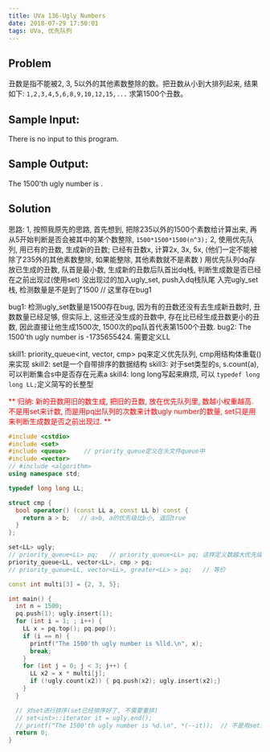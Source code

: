 ```yaml
---
title: UVa 136-Ugly Numbers
date: 2018-07-29 17:50:01
tags: UVa, 优先队列
---
```


## Problem
丑数是指不能被2, 3, 5以外的其他素数整除的数。把丑数从小到大排列起来, 结果如下:
`
1,2,3,4,5,6,8,9,10,12,15,...
`
求第1500个丑数。

## Sample Input:

There is no input to this program.

## Sample Output:

The 1500'th ugly number is <number>.

## Solution

思路:
  1, 按照我原先的思路, 首先想到, 把除235以外的1500个素数给计算出来, 再从5开始判断是否会被其中的某个数整除, `1500*1500*1500(n^3);`
  2, 使用优先队列, 用已有的丑数, 生成新的丑数;
  已经有丑数x, 计算2x, 3x, 5x, (他们一定不能被除了235外的其他素数整除, 如果能整除, 其他素数就不是素数 )
  用优先队列dq存放已生成的丑数, 队首是最小数,
  生成新的丑数后队首出dq栈, 判断生成数是否已经在之前出现过(使用set)
  没出现过的加入ugly_set, push入dq栈队尾
  入完ugly_set栈, 检测数量是不是到了1500   // 这里存在bug1


bug1: 检测ugly_set数量是1500存在bug, 因为有的丑数还没有去生成新丑数时, 丑数数量已经足够, 但实际上, 这些还没生成的丑数中, 存在比已经生成丑数更小的丑数, 因此直接让他生成1500次, 1500次的pq队首代表第1500个丑数.
bug2: The 1500'th ugly number is -1735655424. 需要定义LL

skill1: priority_queue<int, vector<int>, cmp> pq来定义优先队列, cmp用结构体重载()来实现
skill2: set是一个自带排序的数据结构
skill3: 对于set类型的s, s.count(a), 可以判断集合s中是否存在元素a
skill4: long long写起来麻烦, 可以 `typedef long long LL;`定义简写的长整型

<span style="color:red">**
归纳:
新的丑数用旧的数生成, 把旧的丑数, 放在优先队列里, 数越小权重越高.
不是用set来计数, 而是用pq出队列的次数来计数ugly number的数量, set只是用来判断生成数是否之前出现过.
**</span>
  
```cpp
#include <cstdio>
#include <set>
#include <queue>     // priority_queue定义在头文件queue中
#include <vector>
// #include <algorithm>
using namespace std;

typedef long long LL;

struct cmp {
  bool operator() (const LL a, const LL b) const {
    return a > b;   // a>b, a的优先级比b小, 返回true
  }
};

set<LL> ugly;
// priority_queue<LL> pq;   // priority_queue<LL> pq; 这样定义数越大优先级越高
priority_queue<LL, vector<LL>, cmp > pq;
// priority_queue<LL, vector<LL>, greater<LL> > pq;   // 等价

const int multi[3] = {2, 3, 5};

int main() {
  int n = 1500;
  pq.push(1); ugly.insert(1);
  for (int i = 1; ; i++) {
    LL x = pq.top(); pq.pop();
    if (i == n) {
      printf("The 1500'th ugly number is %lld.\n", x);
      break;
    }
    for (int j = 0; j < 3; j++) {
      LL x2 = x * multi[j];
      if (!ugly.count(x2)) { pq.push(x2); ugly.insert(x2);}
    }
  }

  // 对set进行排序(set已经排序好了, 不需要重排)
  // set<int>::iterator it = ugly.end();
  // printf("The 1500'th ugly number is %d.\n", *(--it));  // 不是用set来计数
  return 0;
}

```
